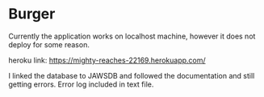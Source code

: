 # Burger
Currently the application works on localhost machine, however it does not deploy for some reason.

heroku link: https://mighty-reaches-22169.herokuapp.com/

I linked the database to JAWSDB and followed the documentation and still getting errors. Error log included in text file.
